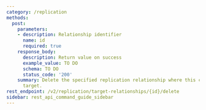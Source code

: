 ```yaml
---
category: /replication
methods:
  post:
    parameters:
    - description: Relationship identifier
      name: id
      required: true
    response_body:
      description: Return value on success
      example_value: TO DO
      schema: TO DO
      status_code: '200'
    summary: Delete the specified replication relationship where this cluster is the
      target.
rest_endpoint: /v2/replication/target-relationships/{id}/delete
sidebar: rest_api_command_guide_sidebar
---
```

